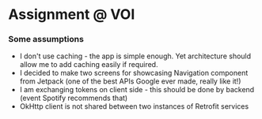 # Assignment @ VOI

### Some assumptions

* I don't use caching - the app is simple enough. Yet architecture should allow me to add caching easily if required. 
* I decided to make two screens for showcasing Navigation component from Jetpack (one of the best APIs Google ever made, really like it!)
* I am exchanging tokens on client side - this should be done by backend (event Spotify recommends that)
* OkHttp client is not shared between two instances of Retrofit services
